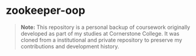 # zookeeper-oop

> **Note:** This repository is a personal backup of coursework originally developed as part of my studies at Cornerstone College. It was cloned from a institutional and private repository to preserve my contributions and development history.
